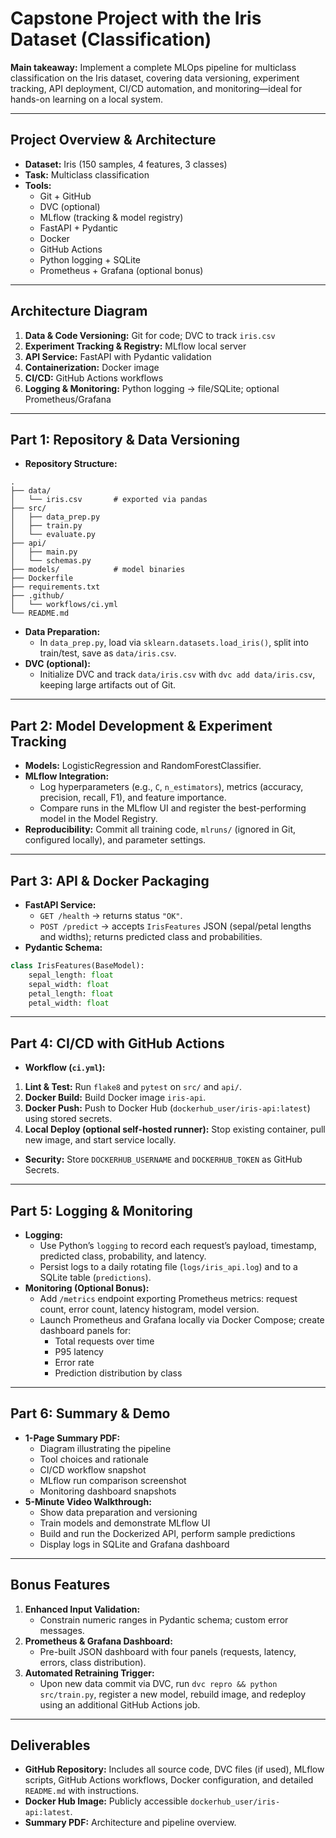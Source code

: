 # Capstone Project with the Iris Dataset (Classification)

**Main takeaway:**
Implement a complete MLOps pipeline for multiclass classification on the Iris dataset, covering data versioning, experiment tracking, API deployment, CI/CD automation, and monitoring—ideal for hands-on learning on a local system.

***

## Project Overview \& Architecture

- **Dataset:** Iris (150 samples, 4 features, 3 classes)
- **Task:** Multiclass classification
- **Tools:**
    - Git + GitHub
    - DVC (optional)
    - MLflow (tracking \& model registry)
    - FastAPI + Pydantic
    - Docker
    - GitHub Actions
    - Python logging + SQLite
    - Prometheus + Grafana (optional bonus)

***

## Architecture Diagram

1. **Data \& Code Versioning:** Git for code; DVC to track `iris.csv`
2. **Experiment Tracking \& Registry:** MLflow local server
3. **API Service:** FastAPI with Pydantic validation
4. **Containerization:** Docker image
5. **CI/CD:** GitHub Actions workflows
6. **Logging \& Monitoring:** Python logging → file/SQLite; optional Prometheus/Grafana

***

## Part 1: Repository \& Data Versioning

- **Repository Structure:**

```
.
├── data/
│   └── iris.csv       # exported via pandas
├── src/
│   ├── data_prep.py
│   ├── train.py
│   └── evaluate.py
├── api/
│   ├── main.py
│   └── schemas.py
├── models/            # model binaries
├── Dockerfile
├── requirements.txt
├── .github/
│   └── workflows/ci.yml
└── README.md
```

- **Data Preparation:**
    - In `data_prep.py`, load via `sklearn.datasets.load_iris()`, split into train/test, save as `data/iris.csv`.
- **DVC (optional):**
    - Initialize DVC and track `data/iris.csv` with `dvc add data/iris.csv`, keeping large artifacts out of Git.

***

## Part 2: Model Development \& Experiment Tracking

- **Models:** LogisticRegression and RandomForestClassifier.
- **MLflow Integration:**
    - Log hyperparameters (e.g., `C`, `n_estimators`), metrics (accuracy, precision, recall, F1), and feature importance.
    - Compare runs in the MLflow UI and register the best-performing model in the Model Registry.
- **Reproducibility:** Commit all training code, `mlruns/` (ignored in Git, configured locally), and parameter settings.

***

## Part 3: API \& Docker Packaging

- **FastAPI Service:**
    - `GET /health` → returns status `"OK"`.
    - `POST /predict` → accepts `IrisFeatures` JSON (sepal/petal lengths and widths); returns predicted class and probabilities.
- **Pydantic Schema:**

```python
class IrisFeatures(BaseModel):
    sepal_length: float
    sepal_width: float
    petal_length: float
    petal_width: float
```

***

## Part 4: CI/CD with GitHub Actions

- **Workflow (`ci.yml`):**

1. **Lint \& Test:** Run `flake8` and `pytest` on `src/` and `api/`.
2. **Docker Build:** Build Docker image `iris-api`.
3. **Docker Push:** Push to Docker Hub (`dockerhub_user/iris-api:latest`) using stored secrets.
4. **Local Deploy (optional self-hosted runner):** Stop existing container, pull new image, and start service locally.
- **Security:** Store `DOCKERHUB_USERNAME` and `DOCKERHUB_TOKEN` as GitHub Secrets.

***

## Part 5: Logging \& Monitoring

- **Logging:**
    - Use Python’s `logging` to record each request’s payload, timestamp, predicted class, probability, and latency.
    - Persist logs to a daily rotating file (`logs/iris_api.log`) and to a SQLite table (`predictions`).
- **Monitoring (Optional Bonus):**
    - Add `/metrics` endpoint exporting Prometheus metrics: request count, error count, latency histogram, model version.
    - Launch Prometheus and Grafana locally via Docker Compose; create dashboard panels for:
        - Total requests over time
        - P95 latency
        - Error rate
        - Prediction distribution by class

***

## Part 6: Summary \& Demo 

- **1-Page Summary PDF:**
    - Diagram illustrating the pipeline
    - Tool choices and rationale
    - CI/CD workflow snapshot
    - MLflow run comparison screenshot
    - Monitoring dashboard snapshots
- **5-Minute Video Walkthrough:**
    - Show data preparation and versioning
    - Train models and demonstrate MLflow UI
    - Build and run the Dockerized API, perform sample predictions
    - Display logs in SQLite and Grafana dashboard

***

## Bonus Features

1. **Enhanced Input Validation:**
    - Constrain numeric ranges in Pydantic schema; custom error messages.
2. **Prometheus \& Grafana Dashboard:**
    - Pre-built JSON dashboard with four panels (requests, latency, errors, class distribution).
3. **Automated Retraining Trigger:**
    - Upon new data commit via DVC, run `dvc repro && python src/train.py`, register a new model, rebuild image, and redeploy using an additional GitHub Actions job.

***

## Deliverables

- **GitHub Repository:** Includes all source code, DVC files (if used), MLflow scripts, GitHub Actions workflows, Docker configuration, and detailed `README.md` with instructions.
- **Docker Hub Image:** Publicly accessible `dockerhub_user/iris-api:latest`.
- **Summary PDF:** Architecture and pipeline overview.
